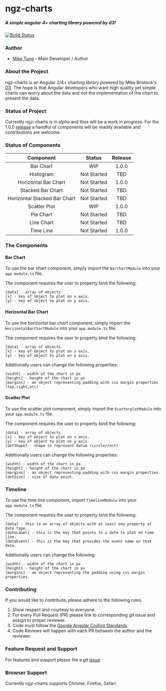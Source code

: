 # ngz-charts
##### A simple angular 4+ charting library powered by d3!
[![Build Status](https://travis-ci.org/seekheart/ngz-charts.svg?branch=master)](https://travis-ci.org/seekheart/ngz-charts)

### Author
* [Mike Tung](https://github.com/seekheart) - Main Developer / Author

### About the Project
ngz-charts is an Angular 2/4+ charting library powered by Mike Bostock's [D3].
The hope is that Angular developers who want high quality yet simple charts can
worry about the data and not the implementation of the chart to present the
data.

### Status of Project
Currently ngz-charts is in alpha and thus will be a work in progress.
For the 1.0.0 [release] a handful of components will be readily available and contributions
are welcome.

### Status of Components

**Component**|**Status**|**Release**
:-----:|:-----:|:-----:
Bar Chart|WIP|1.0.0
Histogram|Not Started|TBD
Horizontal Bar Chart|Not Started|1.0.0
Stacked Bar Chart|Not Started|TBD
Horizontal Stacked Bar Chart|Not Started|TBD
Scatter Plot|WIP|1.0.0
Pie Chart|Not Started|TBD
Line Chart|Not Started|TBD
Time Line|Not Started|1.0.0

### The Components

#### Bar Chart
To use the bar chart component, simply import the `BarchartModule` into your `app.module.ts`
file.

The component requires the user to property bind the following:
```
[data] - array of objects.
[x] - key of object to plot on x axis.
[y] - key of object to plot on y axis.
```

#### Horizontal Bar Chart
To use the horizontal bar chart component, simply import the `HorizontalBarChartModule` into your 
`app.module.ts` file.

The component requires the user to property bind the following:
```angular2html
[data] - array of objects.
[x] - key of object to plot on x axis.
[y] - key of object to plot on y axis.
```

Additionally users can change the following properties:
```angular2html
[width] - width of the chart in px
[height] - height of the chart in px
[margins] - an object representing padding with css margin properties (top,right,etc)
```

#### Scatter Plot
To use the scatter plot component, simply import the `ScatterplotModule` into your `app.module.ts`
file.

The component requires the user to property bind the following:
```angular2html
[data] - array of objects.
[x] - key of object to plot on x axis.
[y] - key of object to plot on y axis.
[dotShape] - shape to represent datum (circle/rect)
```

Additionally users can change the following properties:
```angular2html
[width] - width of the chart in px.
[height] - height of the chart in px.
[margins] - an object representing padding with css margin properties.
[dotSize] - size of data point.
```

### Timeline
To use the time line component, import `TimelineModule` into your `app.module.ts` file.

The component requires the user to property bind the following:
```angular2html
[data] - this is an array of objects with at least one property of date type.
[dateLabel] - this is the key that points to a date to plot on time line.
[dateEvent] - this is the key that provides the event name on that date.
```

Additionally users can change the following:
```angular2html
[width] - width of the chart in px
[height] - height of the chart in px
[margins] - an object representing the padding using css margin properties.
```

### Contributing
If you would like to contribute, please adhere to the following rules.

1. Show respect and courtesy to everyone.
2. For every Pull Request (PR) please link to corresponding git issue and assign to proper reviewer.
3. Code must follow the [Google Angular Coding Standards].
4. Code Reviews will happen with each PR between the author and the reviewer.

### Feature Request and Support
For features and support please file a git [issue] 

### Browser Support
Currently ngz-charts supports Chrome, Firefox, Safari.

[D3]: https://github.com/d3/d3
[Google Angular Coding Standards]: https://github.com/angular/material2/blob/master/CODING_STANDARDS.md
[release]: https://github.com/seekheart/ngz-charts/projects/1
[issue]: https://github.com/seekheart/ngz-charts/issues

